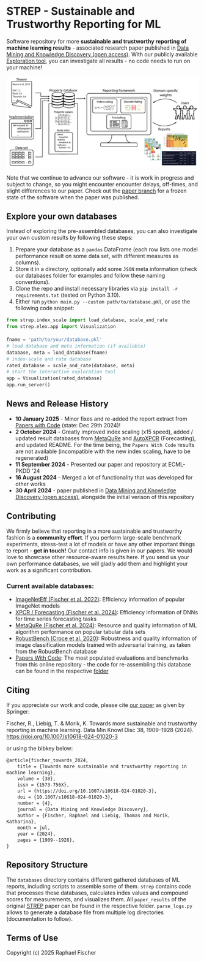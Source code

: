 # STREP - Sustainable and Trustworthy Reporting for ML

Software repository for more **sustainable and trustworthy reporting of machine learning results** - associated research paper published in [Data Mining and Knowledge Discovery (open access)](https://link.springer.com/article/10.1007/s10618-024-01020-3). With our publicly available [Exploration tool](https://strep.onrender.com), you can investigate all results - no code needs to run on your machine!

![Framework Overview](./paper_results/framework.png)

Note that we continue to advance our software - it is work in progress and subject to change, so you might encounter encounter delays, off-times, and slight differences to our paper. Check out the [paper branch](https://github.com/raphischer/strep/tree/paper) for a frozen state of the software when the paper was published.

## Explore your own databases
Instead of exploring the pre-assembled databases, you can also investigate your own custom results by following these steps:
1. Prepare your database as a `pandas` DataFrame (each row lists one model performance result on some data set, with different measures as columns). 
2. Store it in a directory, optionally add some `JSON` meta information (check our databases folder for examples and follow these naming conventions).
3. Clone the repo and install necessary libraries via `pip install -r requirements.txt` (tested on Python 3.10).
4. Either run `python main.py --custom path/to/database.pkl`, or use the following code snippet:
```python
from strep.index_scale import load_database, scale_and_rate
from strep.elex.app import Visualization

fname = 'path/to/your/database.pkl'
# load database and meta information (if available)
database, meta = load_database(fname)
# index-scale and rate database
rated_database = scale_and_rate(database, meta)
# start the interactive exploration tool
app = Visualization(rated_database)
app.run_server()
```

## News and Release History
- **10 January 2025** - Minor fixes and re-added the report extract from [Papers with Code](https://paperswithcode.com/) (state: Dec 29th 2024)! 
- **2 October 2024** - Greatly improved index scaling (x15 speed), added / updated result databases from [MetaQuRe](https://github.com/raphischer/metaqure) and [AutoXPCR](https://github.com/raphischer/xpcr) (Forecasting), and updated README. For the time being, the `Papers With Code` results are not available (incompatible with the new index scaling, have to be regenerated)
- **11 September 2024** - Presented our paper and repository at ECML-PKDD '24
- **16 August 2024** - Merged a lot of functionality that was developed for other works
- **30 April 2024** - paper published in [Data Mining and Knowledge Discovery (open access)](https://link.springer.com/article/10.1007/s10618-024-01020-3), alongside the initial verison of this repository

## Contributing
We firmly believe that reporting in a more sustainable and trustworthy fashion is a **community effort**. 
If you perform large-scale benchmark experiments, stress-test a lot of models or have any other important things to report - **get in touch!** Our contact info is given in our papers.
We would love to showcase other resource-aware results here. If you send us your own performance databases, we will gladly add them and highlight your work as a significant contribution.

### Current available databases:
- [ImageNetEff (Fischer et al. 2022)](https://github.com/raphischer/imagenet-energy-efficiency): Efficiency information of popular ImageNet models
- [XPCR / Forecasting (Fischer et al. 2024)](https://github.com/raphischer/xpcr): Efficiency information of DNNs for time series forecasting tasks
- [MetaQuRe (Fischer et al. 2024)](https://github.com/raphischer/metaqure): Resource and quality information of ML algorithm performance on popular tabular data sets
- [RobustBench (Croce et al. 2020)](https://robustbench.github.io/): Robustness and quality information of image classification models trained with adversarial training, as taken from the RobustBench database
- [Papers With Code](https://paperswithcode.com/): The most populated evaluations and benchmarks from this online repository - the code for re-assembling this database can be found in the respective [folder](./databases/paperswithcode)

## Citing

If you appreciate our work and code, please cite [our paper](https://doi.org/10.1007/s10618-024-01020-3) as given by Springer:

Fischer, R., Liebig, T. & Morik, K. Towards more sustainable and trustworthy reporting in machine learning. Data Min Knowl Disc 38, 1909–1928 (2024). https://doi.org/10.1007/s10618-024-01020-3

or using the bibkey below:

```
@article{fischer_towards_2024,
	title = {Towards more sustainable and trustworthy reporting in machine learning},
	volume = {38},
	issn = {1573-756X},
	url = {https://doi.org/10.1007/s10618-024-01020-3},
	doi = {10.1007/s10618-024-01020-3},
	number = {4},
	journal = {Data Mining and Knowledge Discovery},
	author = {Fischer, Raphael and Liebig, Thomas and Morik, Katharina},
	month = jul,
	year = {2024},
	pages = {1909--1928},
}
```

## Repository Structure
The `databases` directory contains different gathered databases of ML reports, including scripts to assemble some of them.
`strep` contains code that processes these databases, calculates index values and compound scores for measurements, and visualizes them.
All `paper_results` of the original [STREP](https://doi.org/10.1007/s10618-024-01020-3) paper can be found in the respective folder.
`parse_logs.py` allows to generate a database file from multiple log directories (documentation to follow).

## Terms of Use
Copyright (c) 2025 Raphael Fischer